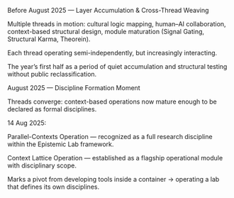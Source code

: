 Before August 2025 — Layer Accumulation & Cross-Thread Weaving

Multiple threads in motion: cultural logic mapping, human–AI collaboration, context-based structural design, module maturation (Signal Gating, Structural Karma, Theorein).

Each thread operating semi-independently, but increasingly interacting.

The year’s first half as a period of quiet accumulation and structural testing without public reclassification.

August 2025 — Discipline Formation Moment

Threads converge: context-based operations now mature enough to be declared as formal disciplines.

14 Aug 2025:

Parallel-Contexts Operation — recognized as a full research discipline within the Epistemic Lab framework.

Context Lattice Operation — established as a flagship operational module with disciplinary scope.

Marks a pivot from developing tools inside a container → operating a lab that defines its own disciplines.
